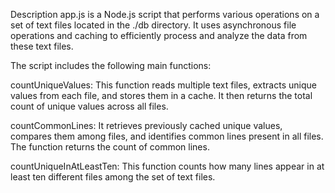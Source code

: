 Description
app.js is a Node.js script that performs various operations on a set of text files located in the ./db directory. It uses asynchronous file operations and caching to efficiently process and analyze the data from these text files.

The script includes the following main functions:

countUniqueValues: This function reads multiple text files, extracts unique values from each file, and stores them in a cache. It then returns the total count of unique values across all files.

countCommonLines: It retrieves previously cached unique values, compares them among files, and identifies common lines present in all files. The function returns the count of common lines.

countUniqueInAtLeastTen: This function counts how many lines appear in at least ten different files among the set of text files.

